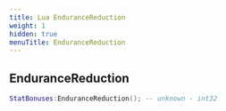 ```yaml
---
title: Lua EnduranceReduction
weight: 1
hidden: true
menuTitle: EnduranceReduction
---
```

## EnduranceReduction
```lua
StatBonuses:EnduranceReduction(); -- unknown - int32
```
